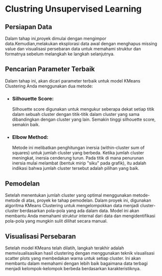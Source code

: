 # Clustring Unsupervised Learning 

## Persiapan Data 
Dalam tahap ini,proyek dimulai dengan mengimpor data.Kemudian,melakukan eksplorasi data awal dengan menghapus missing value dan visualisasi persebaran data untuk memahami struktur dan formatnya sebelum melangkah ke langkah selanjutnya.
## Pencarian Parameter Terbaik 
Dalam tahap ini, akan dicari parameter terbaik untuk model KMeans Clustering Anda menggunakan dua metode:

- ### Silhouette Score:
  Silhouette score digunakan untuk mengukur seberapa dekat setiap titik dalam sebuah cluster dengan titik-titik dalam cluster yang sama dibandingkan dengan cluster yang lain. Semakin tinggi silhouette score, semakin baik.
- ### Elbow Method:
  Metode ini melibatkan penghitungan inersia (within-cluster sum of squares) untuk jumlah cluster yang berbeda. Ketika jumlah cluster meningkat, inersia cenderung turun. Pada titik di mana penurunan inersia mulai melambat (bentuk mirip "siku" pada grafik), itu adalah indikasi bahwa jumlah cluster tersebut adalah pilihan yang baik.
## Pemodelan 
Setelah menentukan jumlah cluster yang optimal menggunakan metode-metode di atas, proyek ke tahap pemodelan. Dalam proyek ini, digunakan algoritma KMeans Clustering untuk mengelompokkan data menjadi cluster-cluster berdasarkan pola-pola yang ada dalam data. Model ini akan membantu Anda memahami struktur internal dari data dan mengidentifikasi pola-pola yang mungkin sulit dilihat secara manual.

## Visualisasi Persebaran
Setelah model KMeans telah dilatih, langkah terakhir adalah memvisualisasikan hasil clustering dengan menggunakan teknik visualisasi scatter plots yang membedakan warna untuk setiap cluster. Ini akan membantu dalam memahami dengan lebih baik bagaimana data terbagi menjadi kelompok-kelompok berbeda berdasarkan karakteristiknya.
